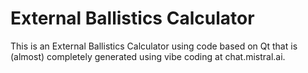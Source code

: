 # External Ballistics Calculator
This is an External Ballistics Calculator using code based  on Qt that is (almost) completely generated using vibe coding at chat.mistral.ai.
